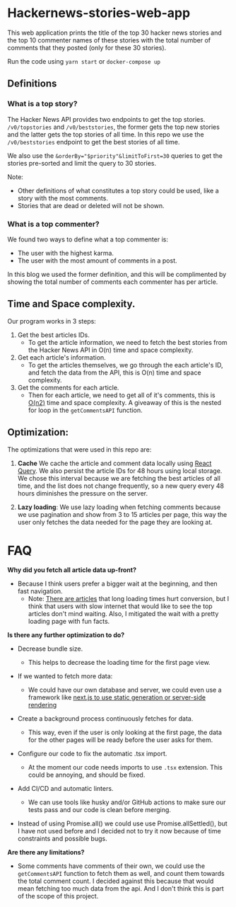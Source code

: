 
# Hackernews-stories-web-app

This web application prints the title of the top 30 hacker news stories and the top 10 commenter names of these stories with the total number of comments that they posted (only for these 30 stories).

Run the code using `yarn start` or `docker-compose up`

  
## Definitions
### What is a top story?
The Hacker News API provides two endpoints to get the top stories. `/v0/topstories` and `/v0/beststories`, the former gets the top new stories and the latter gets the top stories of all time.
In this repo we use the `/v0/beststories` endpoint to get the best stories of all time.

We also use the `&orderBy="$priority"&limitToFirst=30` queries to get the stories pre-sorted and limit the query to 30 stories.

Note:
* Other definitions of what constitutes a top story could be used, like a story with the most comments. 
* Stories that are dead or deleted will not be shown.

### What is a top commenter?
  
We found two ways to define what a top commenter is: 
* The user with the highest karma. 
* The user with the most amount of comments in a post.

In this blog we used the former definition, and this will be complimented by showing the total number of comments each commenter has per article.
  
  
## Time and Space complexity.

Our program works in 3 steps:
1. Get the best articles IDs.
	* To get the article information, we need to fetch the best stories from the Hacker News API in O(n) time and space complexity.
2. Get each article's information.
	* To get the articles themselves, we go through the each article's ID, and fetch the data from the API, this is O(n) time and space complexity.
3. Get the comments for each article.
	*	Then for each article, we need to get all of it's comments, this is [O(n2)](https://www.freecodecamp.org/news/big-o-notation-why-it-matters-and-why-it-doesnt-1674cfa8a23c/) time and space complexity. A giveaway of this is the nested for loop in the `getCommentsAPI` function.

## Optimization:

The optimizations that were used in this repo are:

1. **Cache** We cache the article and comment data locally using [React Query](https://tanstack.com/query/v4). 
We also persist the article IDs for 48 hours using local storage. We chose this interval because we are fetching the best articles of all time, and the list does not change frequently, so a new query every 48 hours diminishes the pressure on the server.

3. **Lazy loading**: We use lazy loading when fetching comments because we use pagination and show from 3 to 15 articles per page, this way the user only fetches the data needed for the page they are looking at.
  
# FAQ
  
**Why did you fetch all article data up-front?**

* Because I think users prefer a bigger wait at the beginning, and then fast navigation. 
	* Note: [There are articles](https://www.portent.com/blog/analytics/research-site-speed-hurting-everyones-revenue.htm) that long loading times hurt conversion, but I think that users with slow internet that would like to see the top articles don't mind waiting. 
Also, I mitigated the wait with a pretty loading page with fun facts.


**Is there any further optimization to do?**

* Decrease bundle size.
	* This helps to decrease the loading time for the first page view.

* If we wanted to fetch more data:
	* We could have our own database and server, we could even use a framework like [next.js to use static generation or server-side rendering](https://nextjs.org/learn/basics/data-fetching/two-forms)

* Create a background process continuously fetches for data. 
	* This way, even if the user is only looking at the first page, the data for the other pages will be ready before the user asks for them.

* Configure our code to fix the automatic .tsx import.
	* At the moment our code needs imports to use `.tsx` extension. This could be annoying, and should be fixed.

* Add CI/CD and automatic linters.
	* We can use tools like husky and/or GitHub actions to make sure our tests pass and our code is clean before merging.

* Instead of using Promise.all() we could use use Promise.allSettled(), but I have not used before and I decided not to try it now because of time constraints and possible bugs.

 **Are there any limitations?**
* Some comments have comments of their own, we could use the `getCommentsAPI` function to fetch them as well, and count them towards the total comment count. I decided against this because that would mean fetching too much data from the api. And I don't think this is part of the scope of this project.

